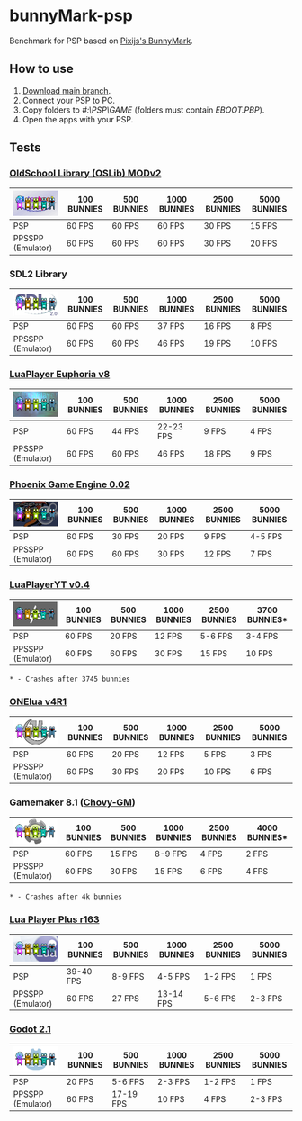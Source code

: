 # bunnyMark-psp
Benchmark for PSP based on [Pixijs's BunnyMark](https://www.goodboydigital.com/pixijs/bunnymark/).

## How to use
1. [Download main branch](https://github.com/antim0118/bunnyMark-psp/archive/refs/heads/main.zip).
2. Connect your PSP to PC.
3. Copy folders to *#:\PSP\GAME* (folders must contain *EBOOT.PBP*).
4. Open the apps with your PSP.

## Tests

### [OldSchool Library (OSLib) MODv2](https://github.com/dogo/oslibmodv2)
| ![ICON0](https://raw.githubusercontent.com/antim0118/bunnyMark-psp/master/bunnyMarkOSLibMODv2/ICON0.png "ICON0") | 100 BUNNIES | 500 BUNNIES | 1000 BUNNIES | 2500 BUNNIES | 5000 BUNNIES |
| ------------ | ------------ | ------------ | ------------ | ------------ | ------------ |
| PSP | 60 FPS | 60 FPS | 60 FPS | 30 FPS | 15 FPS |
| PPSSPP (Emulator) | 60 FPS | 60 FPS | 60 FPS | 30 FPS | 20 FPS |

### SDL2 Library
| ![ICON0](https://raw.githubusercontent.com/antim0118/bunnyMark-psp/master/bunnyMarkSDL2/ICON0.png "ICON0") | 100 BUNNIES | 500 BUNNIES | 1000 BUNNIES | 2500 BUNNIES | 5000 BUNNIES |
| ------------ | ------------ | ------------ | ------------ | ------------ | ------------ |
| PSP | 60 FPS | 60 FPS | 37 FPS | 16 FPS | 8 FPS |
| PPSSPP (Emulator) | 60 FPS | 60 FPS | 46 FPS | 19 FPS | 10 FPS |

### [LuaPlayer Euphoria v8](https://www.brewology.com/downloads/download.php?id=11378&mcid=1)
| ![ICON0](https://raw.githubusercontent.com/antim0118/bunnyMark-psp/master/bunnyMarkLuaPlayerEuphoria_V8/ICON0.png "ICON0") | 100 BUNNIES | 500 BUNNIES | 1000 BUNNIES | 2500 BUNNIES | 5000 BUNNIES |
| ------------ | ------------ | ------------ | ------------ | ------------ | ------------ |
| PSP | 60 FPS | 44 FPS | 22-23 FPS | 9 FPS | 4 FPS |
| PPSSPP (Emulator) | 60 FPS | 60 FPS | 46 FPS | 18 FPS | 9 FPS |

### [Phoenix Game Engine 0.02](https://archive.org/details/pgelua.7z)
| ![ICON0](https://raw.githubusercontent.com/antim0118/bunnyMark-psp/master/bunnyMarkPhoenixGameEngine/ICON0.png "ICON0") | 100 BUNNIES | 500 BUNNIES | 1000 BUNNIES | 2500 BUNNIES | 5000 BUNNIES |
| ------------ | ------------ | ------------ | ------------ | ------------ | ------------ |
| PSP | 60 FPS | 30 FPS | 20 FPS | 9 FPS | 4-5 FPS |
| PPSSPP (Emulator) | 60 FPS | 60 FPS | 30 FPS | 12 FPS | 7 FPS |

### [LuaPlayerYT v0.4](https://vk.com/nomoreyuliateam)
| ![ICON0](https://raw.githubusercontent.com/antim0118/bunnyMark-psp/master/bunnyMarkLuaPlayerYTv04/ICON0.png "ICON0") | 100 BUNNIES | 500 BUNNIES | 1000 BUNNIES | 2500 BUNNIES | 3700 BUNNIES* |
| ------------ | ------------ | ------------ | ------------ | ------------ | ------------ |
| PSP | 60 FPS | 20 FPS | 12 FPS | 5-6 FPS | 3-4 FPS |
| PPSSPP (Emulator) | 60 FPS | 60 FPS | 30 FPS | 15 FPS | 10 FPS |
`* - Crashes after 3745 bunnies`

### [ONElua v4R1](http://onelua.x10.mx/)
| ![ICON0](https://raw.githubusercontent.com/antim0118/bunnyMark-psp/master/bunnyMarkONEluav4R1/ICON0.png "ICON0") | 100 BUNNIES | 500 BUNNIES | 1000 BUNNIES | 2500 BUNNIES | 5000 BUNNIES |
| ------------ | ------------ | ------------ | ------------ | ------------ | ------------ |
| PSP | 60 FPS | 20 FPS | 12 FPS | 5 FPS | 3 FPS |
| PPSSPP (Emulator) | 60 FPS | 30 FPS | 20 FPS | 10 FPS | 6 FPS |

### Gamemaker 8.1 ([Chovy-GM](https://github.com/LiEnby/chovy-gm))
| ![ICON0](https://raw.githubusercontent.com/antim0118/bunnyMark-psp/master/bunnyMarkGamemaker81/ICON0.png "ICON0") | 100 BUNNIES | 500 BUNNIES | 1000 BUNNIES | 2500 BUNNIES | 4000 BUNNIES* |
| ------------ | ------------ | ------------ | ------------ | ------------ | ------------ |
| PSP | 60 FPS | 15 FPS | 8-9 FPS | 4 FPS | 2 FPS |
| PPSSPP (Emulator) | 60 FPS | 30 FPS | 15 FPS | 6 FPS | 4 FPS |
`* - Crashes after 4k bunnies`

### [Lua Player Plus r163](https://www.gamebrew.org/wiki/Lua_Player_Plus_PSP)
| ![ICON0](https://raw.githubusercontent.com/antim0118/bunnyMark-psp/master/bunnyMarkLuaPlayerPlus_r163/ICON0.png "ICON0") | 100 BUNNIES | 500 BUNNIES | 1000 BUNNIES | 2500 BUNNIES | 5000 BUNNIES |
| ------------ | ------------ | ------------ | ------------ | ------------ | ------------ |
| PSP | 39-40 FPS | 8-9 FPS | 4-5 FPS | 1-2 FPS | 1 FPS |
| PPSSPP (Emulator) | 60 FPS | 27 FPS | 13-14 FPS | 5-6 FPS | 2-3 FPS |

### [Godot 2.1](https://github.com/technicaljicama/godot-psp)
| ![ICON0](https://raw.githubusercontent.com/antim0118/bunnyMark-psp/master/bunnyMarkGodot21/ICON0.png "ICON0") | 100 BUNNIES | 500 BUNNIES | 1000 BUNNIES | 2500 BUNNIES | 5000 BUNNIES |
| ------------ | ------------ | ------------ | ------------ | ------------ | ------------ |
| PSP | 20 FPS | 5-6 FPS | 2-3 FPS | 1-2 FPS | 1 FPS |
| PPSSPP (Emulator) | 60 FPS | 17-19 FPS | 10 FPS | 4 FPS | 2-3 FPS |
